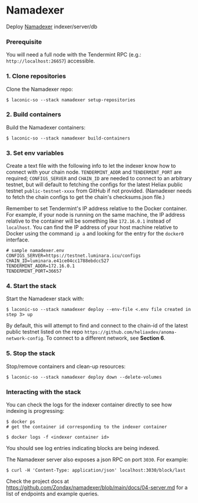 # Namadexer

Deploy [Namadexer](https://github.com/Zondax/namadexer/tree/main) indexer/server/db

### Prerequisite
You will need a full node with the Tendermint RPC (e.g.: `http://localhost:26657`) accessible.  

### 1. Clone repositories
Clone the Namadexer repo:
```
$ laconic-so --stack namadexer setup-repositories
```

### 2. Build containers
Build the Namadexer containers:
```
$ laconic-so --stack namadexer build-containers
```

### 3. Set env variables
Create a text file with the following info to let the indexer know how to connect with your chain node. `TENDERMINT_ADDR` and `TENDERMINT_PORT` are required; `CONFIGS_SERVER` and `CHAIN_ID` are needed to connect to an arbitrary testnet, but will default to fetching the configs for the latest Heliax public testnet `public-testnet-xxxx` from GitHub if not provided. (Namadexer needs to fetch the chain configs to get the chain's checksums.json file.)  

Remember to set Tendermint's IP address relative to the Docker container. For example, if your node is running on the same machine, the IP address relative to the container will be something like `172.16.0.1` instead of `localhost`. You can find the IP address of your host machine relative to Docker using the command `ip a` and looking for the entry for the `docker0` interface.
```
# sample namadexer.env
CONFIGS_SERVER=https://testnet.luminara.icu/configs
CHAIN_ID=luminara.e41ce04cc1788ebdcc527
TENDERMINT_ADDR=172.16.0.1
TENDERMINT_PORT=36657
```

### 4. Start the stack
Start the Namadexer stack with:
```
$ laconic-so --stack namadexer deploy --env-file <.env file created in step 3> up
```
By default, this will attempt to find and connect to the chain-id of the latest public testnet listed on the repo `https://github.com/heliaxdev/anoma-network-config`. To connect to a different network, see **Section 6**.

### 5. Stop the stack
Stop/remove containers and clean-up resources:
```
$ laconic-so --stack namadexer deploy down --delete-volumes
```

### Interacting with the stack
You can check the logs for the indexer container directly to see how indexing is progressing:
```
$ docker ps
# get the container id corresponding to the indexer container

$ docker logs -f <indexer container id>
```
You should see log entries indicating blocks are being indexed.  

The Namadexer server also exposes a json RPC on port `3030`. For example:
```
$ curl -H 'Content-Type: application/json' localhost:3030/block/last
```

Check the project docs at https://github.com/Zondax/namadexer/blob/main/docs/04-server.md for a list of endpoints and example queries.
